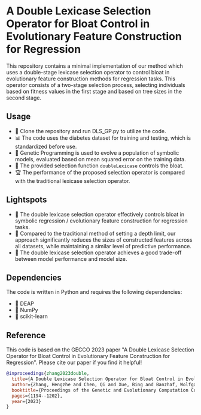 # A Double Lexicase Selection Operator for Bloat Control in Evolutionary Feature Construction for Regression

This repository contains a minimal implementation of our method which uses a double-stage lexicase selection operator to control bloat in evolutionary feature construction methods for regression tasks. This operator consists of a two-stage selection process, selecting individuals based on fitness values in the first stage and based on tree sizes in the second stage.

## Usage 
- 📌 Clone the repository and run DLS_GP.py to utilize the code. 
- 📊 The code uses the diabetes dataset for training and testing, which is standardized before use. 
- 🧬 Genetic Programming is used to evolve a population of symbolic models, evaluated based on mean squared error on the training data. 
- 🔄 The provided selection function `doubleLexicase` controls the bloat. 
- 🏆 The performance of the proposed selection operator is compared with the traditional lexicase selection operator.
## Lightspots
- 🚀 The double lexicase selection operator effectively controls bloat in symbolic regression / evolutionary feature construction for regression tasks.
- 💪 Compared to the traditional method of setting a depth limit, our approach significantly reduces the sizes of constructed features across all datasets, while maintaining a similar level of predictive performance.
- 🌟 The double lexicase selection operator achieves a good trade-off between model performance and model size.
## Dependencies

The code is written in Python and requires the following dependencies:
- 🐍 DEAP
- 🔢 NumPy
- 🧬 scikit-learn
## Reference

This code is based on the GECCO 2023 paper "A Double Lexicase Selection Operator for Bloat Control in Evolutionary Feature Construction for Regression". Please cite our paper if you find it helpful!

```bibtex
@inproceedings{zhang2023double,
  title={A Double Lexicase Selection Operator for Bloat Control in Evolutionary Feature Construction for Regression},
  author={Zhang, Hengzhe and Chen, Qi and Xue, Bing and Banzhaf, Wolfgang and Zhang, Mengjie},
  booktitle={Proceedings of the Genetic and Evolutionary Computation Conference},
  pages={1194--1202},
  year={2023}
}
```
